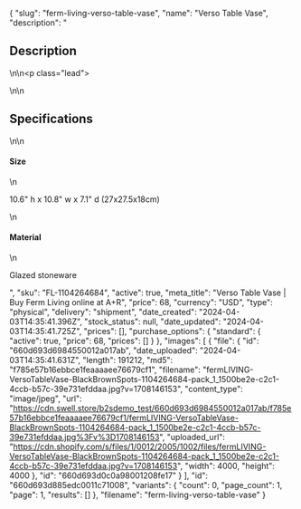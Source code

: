 {
  "slug": "ferm-living-verso-table-vase",
  "name": "Verso Table Vase",
  "description": "<h2>Description</h2>\n<!-- split -->\n<p class=\"lead\"> </p>\n<!-- split -->\n<h2>Specifications</h2>\n<!-- split -->\n<h4>Size</h4>\n<p>10.6\" h x 10.8\" w x 7.1\" d (27x27.5x18cm)</p>\n<h4>Material</h4>\n<p>Glazed stoneware</p>",
  "sku": "FL-1104264684",
  "active": true,
  "meta_title": "Verso Table Vase | Buy Ferm Living online at A+R",
  "price": 68,
  "currency": "USD",
  "type": "physical",
  "delivery": "shipment",
  "date_created": "2024-04-03T14:35:41.396Z",
  "stock_status": null,
  "date_updated": "2024-04-03T14:35:41.725Z",
  "prices": [],
  "purchase_options": {
    "standard": {
      "active": true,
      "price": 68,
      "prices": []
    }
  },
  "images": [
    {
      "file": {
        "id": "660d693d6984550012a017ab",
        "date_uploaded": "2024-04-03T14:35:41.631Z",
        "length": 191212,
        "md5": "f785e57b16ebbce1feaaaaee76679cf1",
        "filename": "fermLIVING-VersoTableVase-BlackBrownSpots-1104264684-pack_1_1500be2e-c2c1-4ccb-b57c-39e731efddaa.jpg?v=1708146153",
        "content_type": "image/jpeg",
        "url": "https://cdn.swell.store/b2sdemo_test/660d693d6984550012a017ab/f785e57b16ebbce1feaaaaee76679cf1/fermLIVING-VersoTableVase-BlackBrownSpots-1104264684-pack_1_1500be2e-c2c1-4ccb-b57c-39e731efddaa.jpg%3Fv%3D1708146153",
        "uploaded_url": "https://cdn.shopify.com/s/files/1/0012/2005/1002/files/fermLIVING-VersoTableVase-BlackBrownSpots-1104264684-pack_1_1500be2e-c2c1-4ccb-b57c-39e731efddaa.jpg?v=1708146153",
        "width": 4000,
        "height": 4000
      },
      "id": "660d693d0c0a98001208fe17"
    }
  ],
  "id": "660d693d885edc0011c71008",
  "variants": {
    "count": 0,
    "page_count": 1,
    "page": 1,
    "results": []
  },
  "filename": "ferm-living-verso-table-vase"
}